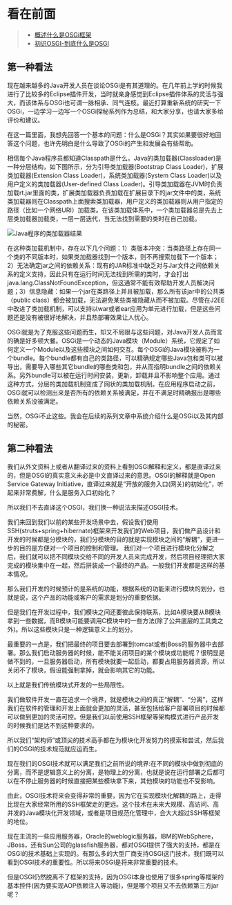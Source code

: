 看在前面
====

> * <a href="https://blog.csdn.net/xiaokui008/article/details/9662933">概述什么是OSGi框架</a>
> * <a href="">初识OSGI-到底什么是OSGI</a>

第一种看法
------

现在越来越多的Java开发人员在谈论OSGi是有其道理的。在几年前上学的时候我进行了比较多的Eclipse插件开发，当时就亲身感觉到Eclipse插件体系的灵活与强大，而该体系与OSGi也可谓一脉相承、同气连枝。最近打算重新系统的研究一下OSGi，一边学习一边写一个OSGi探秘系列作为总结，和大家分享，也请大家多给评价和建议。

在这一篇里面，我想先回答一个基本的问题：什么是OSGi？其实如果要很好地回答这个问题，也许先明白是什么导致了OSGi的产生和发展会有些帮助。

相信每个Java程序员都知道Classpath是什么。Java的类加载器(Classloader)是一种分层结构，如下图所示，分为引导类加载器(Bootstrap Class Loader)，扩展类加载器(Extension Class Loader)，系统类加载器(System Class Loader)以及用户定义的类加载器(User-defined Class Loader)。引导类加载器在JVM时负责加载rt.jar里面的类，扩展类加载器负责加载在扩展目录下的jar文件中的类，系统类加载器则在Classpath上面搜索类加载器，用户定义的类加载器则从用户指定的路径（比如一个网络URI）加载类。在该类加载体系中，一个类加载器总是先去上层类加载器加载类，一层一层迭代，当无法找到需要的类时在自己加载。

![Java程序的类加载器结果]()

在这种类加载机制中，存在以下几个问题：1）类版本冲突：当类路径上存在同一个类的不同版本时，如果类加载器找到一个版本，则不再搜索加载下一个版本；2）无法确定jar之间的依赖关系：现有的JAR标准中缺乏对与Jar文件之间依赖关系的定义支持，因此只有在运行时间无法找到所需的类时，才会打出java.lang.ClassNotFoundException，但这通常不能有效帮助开发人员解决问题；3）信息隐藏：如果一个jar在类路径上并且被加载，那么所有该jar中的公共类（public class）都会被加载，无法避免某些类被隐藏从而不被加载。尽管在J2EE中改进了类加载机制，可以支持以war或者ear应用为单元进行加载，但是这些问题还是没有被很好地解决，并且热部署效果让人忧心。

OSGi就是为了克服这些问题而生，却又不局限与这些问题，对Java开发人员而言的确是好多顿大餐。OSGi是一个动态的Java模块（Module）系统，它规定了如何定义一个Module以及这些模块之间如何交互。每个OSGi的Java模块被称为一个bundle。每个bundle都有自己的类路径，可以精确规定哪些Java包和类可以被导出，需要导入哪些其它bundle的哪些类和包，并从而指明bundle之间的依赖关系。另外bundle可以被在运行时间安装，更新，卸载并且不影响整个应用。通过这种方式，分层的类加载机制变成了网状的类加载机制。在应用程序启动之前，OSGi就可以检测出来是否所有的依赖关系被满足，并在不满足时精确报出是哪些依赖关系没被满足。

当然，OSGi不止这些。我会在后续的系列文章中系统介绍什么是OSGi以及其内部的秘密。

第二种看法
------

我们从外文资料上或者从翻译过来的资料上看到OSGi解释和定义，都是直译过来的，但是OSGI的真实意义未必是中文直译过来的意思。OSGI的解释就是Open Service Gateway Initiative，直译过来就是“开放的服务入口(网关)的初始化”，听起来非常费解，什么是服务入口初始化？

所以我们不去直译这个OSGI，我们换一种说法来描述OSGI技术。

我们来回到我们以前的某些开发场景中去，假设我们使用SSH(struts+spring+hibernate)框架来开发我们的Web项目，我们做产品设计和开发的时候都是分模块的，我们分模块的目的就是实现模块之间的“解耦”，更进一步的目的是方便对一个项目的控制和管理。
我们对一个项目进行模块化分解之后，我们就可以把不同模块交给不同的开发人员来完成开发，然后项目经理把大家完成的模块集中在一起，然后拼装成一个最终的产品。一般我们开发都是这样的基本情况。

那么我们开发的时候预计的是系统的功能，根据系统的功能来进行模块的划分，也就是说，这个产品的功能或客户的需求是划分的重要依据。

但是我们在开发过程中，我们模块之间还要彼此保持联系，比如A模块要从B模块拿到一些数据，而B模块可能要调用C模块中的一些方法(除了公共底层的工具类之外)。所以这些模块只是一种逻辑意义上的划分。

最重要的一点是，我们把最终的项目要去部署到tomcat或者jBoss的服务器中去部署。那么我们启动服务器的时候，能不能关闭项目的某个模块或功能呢？很明显是做不到的，一旦服务器启动，所有模块就要一起启动，都要占用服务器资源，所以关闭不了模块，假设能强制拿掉，就会影响其它的功能。

以上就是我们传统模块式开发的一些局限性。

我们做软件开发一直在追求一个境界，就是模块之间的真正“解耦”、“分离”，这样我们在软件的管理和开发上面就会更加的灵活，甚至包括给客户部署项目的时候都可以做到更加的灵活可控。但是我们以前使用SSH框架等架构模式进行产品开发的时候我们是达不到这种要求的。

所以我们“架构师”或顶尖的技术高手都在为模块化开发努力的摸索和尝试，然后我们的OSGI的技术规范就应运而生。

现在我们的OSGI技术就可以满足我们之前所说的境界:在不同的模块中做到彻底的分离，而不是逻辑意义上的分离，是物理上的分离，也就是说在运行部署之后都可以在不停止服务器的时候直接把某些模块拿下来，其他模块的功能也不受影响。

由此，OSGI技术将来会变得非常的重要，因为它在实现模块化解耦的路上，走得比现在大家经常所用的SSH框架走的更远。这个技术在未来大规模、高访问、高并发的Java模块化开发领域，或者是项目规范化管理中，会大大超过SSH等框架的地位。

现在主流的一些应用服务器，Oracle的weblogic服务器，IBM的WebSphere，JBoss，还有Sun公司的glassfish服务器，都对OSGI提供了强大的支持，都是在OSGI的技术基础上实现的。有那么多的大型厂商支持OSGI这门技术，我们既可以看到OSGI技术的重要性。所以将来OSGI是将来非常重要的技术。

但是OSGI仍然脱离不了框架的支持，因为OSGI本身也使用了很多spring等框架的基本控件(因为要实现AOP依赖注入等功能)，但是哪个项目又不去依赖第三方jar呢？


